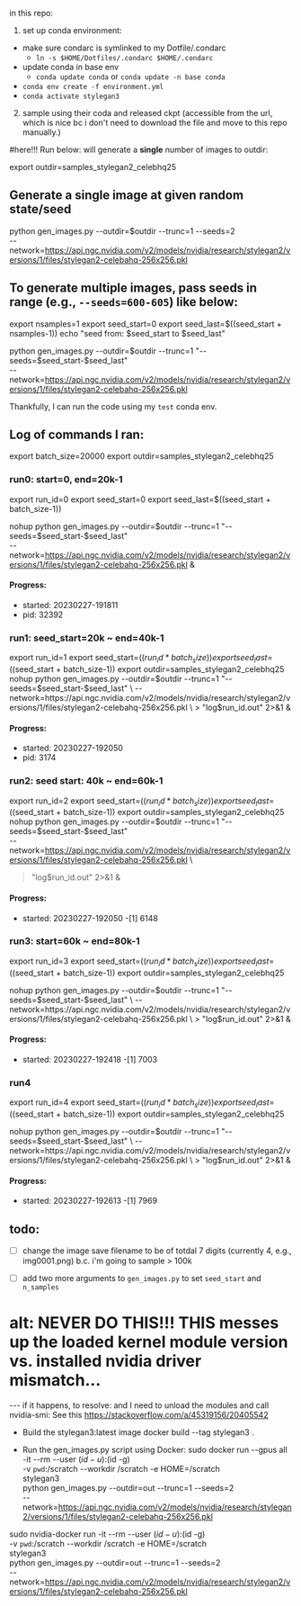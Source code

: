 in this repo:
1. set up conda environment:
  - make sure condarc is symlinked to my Dotfile/.condarc
      - `ln -s $HOME/Dotfiles/.condarc $HOME/.condarc`
  - update conda in base env
      - `conda update conda` or `conda update -n base conda`
  - `conda env create -f environment.yml`
  - `conda activate stylegan3`

2. sample using their coda and released ckpt (accessible from the url, which is nice 
bc i don't need to download the file and move to this repo manually.)

#here!!!
Run below: will generate a **single** number of images to outdir:


export outdir=samples_stylegan2_celebhq25

## Generate a single image at given random state/seed 
python gen_images.py --outdir=$outdir --trunc=1 --seeds=2 \
    --network=https://api.ngc.nvidia.com/v2/models/nvidia/research/stylegan2/versions/1/files/stylegan2-celebahq-256x256.pkl

## To generate multiple images, pass seeds in range (e.g., `--seeds=600-605`) like below:
export nsamples=1
export seed_start=0
export seed_last=$((seed_start + nsamples-1))
echo "seed from: $seed_start to $seed_last"

python gen_images.py --outdir=$outdir --trunc=1 "--seeds=$seed_start-$seed_last" \
    --network=https://api.ngc.nvidia.com/v2/models/nvidia/research/stylegan2/versions/1/files/stylegan2-celebahq-256x256.pkl

Thankfully, I can run the code using my `test` conda env. 

## Log of commands I ran:
export batch_size=20000 
export outdir=samples_stylegan2_celebhq25


### run0: start=0, end=20k-1
export run_id=0
export seed_start=0
export seed_last=$((seed_start + batch_size-1))

nohup python gen_images.py --outdir=$outdir --trunc=1 "--seeds=$seed_start-$seed_last" \
    --network=https://api.ngc.nvidia.com/v2/models/nvidia/research/stylegan2/versions/1/files/stylegan2-celebahq-256x256.pkl &


#### Progress:
- started: 20230227-191811
- pid: 32392

### run1: seed_start=20k ~ end=40k-1
export run_id=1
export seed_start=$((run_id*batch_size))
export seed_last=$((seed_start + batch_size-1))
export outdir=samples_stylegan2_celebhq25
nohup python gen_images.py --outdir=$outdir --trunc=1 "--seeds=$seed_start-$seed_last" \
    --network=https://api.ngc.nvidia.com/v2/models/nvidia/research/stylegan2/versions/1/files/stylegan2-celebahq-256x256.pkl \
    > "log$run_id.out" 2>&1 &

#### Progress:
- started: 20230227-192050 
- pid: 3174

### run2: seed start: 40k ~ end=60k-1
export run_id=2
export seed_start=$((run_id*batch_size))
export seed_last=$((seed_start + batch_size-1))
export outdir=samples_stylegan2_celebhq25
nohup python gen_images.py --outdir=$outdir --trunc=1 "--seeds=$seed_start-$seed_last" \
    --network=https://api.ngc.nvidia.com/v2/models/nvidia/research/stylegan2/versions/1/files/stylegan2-celebahq-256x256.pkl \
   > "log$run_id.out" 2>&1 &

#### Progress:
- started: 20230227-192050 
-[1] 6148 
 

### run3: start=60k ~ end=80k-1
export run_id=3
export seed_start=$((run_id*batch_size))
export seed_last=$((seed_start + batch_size-1))
export outdir=samples_stylegan2_celebhq25

nohup python gen_images.py --outdir=$outdir --trunc=1 "--seeds=$seed_start-$seed_last" \
    --network=https://api.ngc.nvidia.com/v2/models/nvidia/research/stylegan2/versions/1/files/stylegan2-celebahq-256x256.pkl \
    > "log$run_id.out" 2>&1 &

#### Progress:
- started: 20230227-192418
-[1] 7003 


### run4
export run_id=4
export seed_start=$((run_id*batch_size))
export seed_last=$((seed_start + batch_size-1))
export outdir=samples_stylegan2_celebhq25

nohup python gen_images.py --outdir=$outdir --trunc=1 "--seeds=$seed_start-$seed_last" \
    --network=https://api.ngc.nvidia.com/v2/models/nvidia/research/stylegan2/versions/1/files/stylegan2-celebahq-256x256.pkl \
    > "log$run_id.out" 2>&1 &
#### Progress:
- started: 20230227-192613
-[1] 7969 



## todo: 
- [ ] change the image save filename to be of totdal 7 digits (currently 4, e.g., img0001.png) 
      b.c. i'm going to sample > 100k

- [ ] add two more arguments to `gen_images.py` to set `seed_start` and `n_samples`




























# alt: NEVER DO THIS!!! THIS messes up the loaded kernel module version vs. installed nvidia driver mismatch... 
--- if it happens, to resolve: and I need to unload the modules and call nvidia-smi: See this https://stackoverflow.com/a/45319156/20405542
- Build the stylegan3:latest image
docker build --tag stylegan3 .

- Run the gen_images.py script using Docker:
sudo docker run --gpus all -it --rm --user $(id -u):$(id -g) \
    -v `pwd`:/scratch --workdir /scratch -e HOME=/scratch \
    stylegan3 \
    python gen_images.py --outdir=out --trunc=1 --seeds=2 \
    --network=https://api.ngc.nvidia.com/v2/models/nvidia/research/stylegan2/versions/1/files/stylegan2-celebahq-256x256.pkl


sudo nvidia-docker run -it --rm --user $(id -u):$(id -g) \
    -v `pwd`:/scratch --workdir /scratch -e HOME=/scratch \
    stylegan3 \
    python gen_images.py --outdir=out --trunc=1 --seeds=2 \
    --network=https://api.ngc.nvidia.com/v2/models/nvidia/research/stylegan2/versions/1/files/stylegan2-celebahq-256x256.pkl